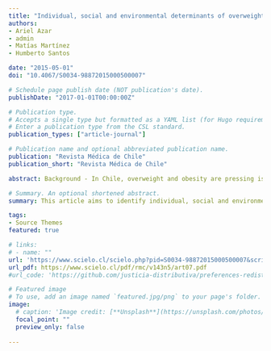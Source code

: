 ```yaml
---
title: "Individual, social and environmental determinants of overweight and obesity among Chilean adolescents"
authors:
- Ariel Azar
- admin
- Matías Martínez
- Humberto Santos

date: "2015-05-01"
doi: "10.4067/S0034-98872015000500007"

# Schedule page publish date (NOT publication's date).
publishDate: "2017-01-01T00:00:00Z"

# Publication type.
# Accepts a single type but formatted as a YAML list (for Hugo requirements).
# Enter a publication type from the CSL standard.
publication_types: ["article-journal"]

# Publication name and optional abbreviated publication name.
publication: "Revista Médica de Chile"
publication_short: "Revista Médica de Chile"

abstract: Background - In Chile, overweight and obesity are pressing issues in public health. Aim - To identify individual, social and environmental factors that affect the likelihood of adolescents to become overweight or obese. Material and Methods - We used physical condition data of a sample of 900 urban eighth grade students from Santiago, obtained in the 2011 National Study of Physical Education. This information was complemented with georeferenced data from the place of residence of students and the environment in which they live. We used three logistic regression models to estimate the relationship between individual, social and environmental factors and the likelihood of being overweight or obese. Results - Men and students of high socioeconomic status (SES) have a lower probability of being overweight (-6 percentage points (pp.) and -12 pp. respectively). Furthermore, the determinants that affect overweight depend on SES. Namely, only men of middle and low SES have a lower probability of being overweight (-7 pp.). Participation in school sporting activities reduces the likelihood of being overweight only for students of middle and low SES (-5,5 pp.). For adolescents of high SES, the distance between their school and the nearest fast food restaurant decreases the likelihood of being overweight (-4.7 pp. per km.). Conclusions - The determinants of overweight differ by SES. Public policy design should consider socioeconomic inequalities that characterize the Chilean reality.

# Summary. An optional shortened abstract.
summary: This article aims to identify individual, social and environmental factors that affect the likelihood of adolescents to become overweight or obese. We used physical condition data of a sample of 900 urban eighth grade students from Santiago, obtained in the 2011 National Study of Physical Education. This information was complemented with georeferenced data from the place of residence of students and the environment in which they live. Men and students of high socioeconomic status (SES) have a lower probability of being overweight (-6 percentage points (pp.) and -12 pp. respectively). Furthermore, the determinants that affect overweight depend on SES. Namely, only men of middle and low SES have a lower probability of being overweight (-7 pp.). Participation in school sporting activities reduces the likelihood of being overweight only for students of middle and low SES (-5,5 pp.).

tags:
- Source Themes
featured: true

# links:
# - name: ""
url: 'https://www.scielo.cl/scielo.php?pid=S0034-98872015000500007&script=sci_arttext&tlng=en'
url_pdf: https://www.scielo.cl/pdf/rmc/v143n5/art07.pdf
#url_code: 'https://github.com/justicia-distributiva/preferences-redistribution-LA'

# Featured image
# To use, add an image named `featured.jpg/png` to your page's folder. 
image:
  # caption: 'Image credit: [**Unsplash**](https://unsplash.com/photos/jdD8gXaTZsc)'
  focal_point: ""
  preview_only: false
  
---
```


